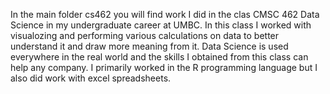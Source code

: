 In the main folder cs462 you will find work I did in the clas CMSC 462 Data Science in my undergraduate career at UMBC. In this class I worked with visualozing and performing various calculations on data to better understand it and draw more meaning from it. Data Science is used 
everywhere in the real world and the skills I obtained from this class can help any company. I primarily worked in the R programming language but I also did work with excel spreadsheets.
